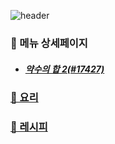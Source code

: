 ![header](https://capsule-render.vercel.app/api?type=waving&color=timeAuto&height=300&section=header&text=🥗오늘의%20메뉴🥘&fontSize=70&animation=fadeIn&fontAlignY=38&desc=%20약수의%20합%202&descAlignY=58&descAlign=50&descSize=30)

### 📑 메뉴 상세페이지

- ##### [약수의 합 2(#17427)](https://boj.kr/17427)

### [🍱 요리](./dish)

### [📖 레시피](./recipe)

